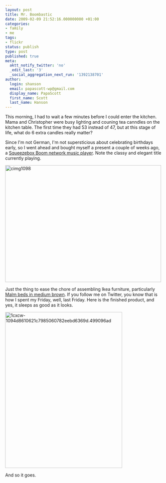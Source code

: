 ```yaml
---
layout: post
title: Mr. Boombastic
date: 2009-02-09 21:52:16.000000000 +01:00
categories:
- family
- me
tags:
- flickr
status: publish
type: post
published: true
meta:
  aktt_notify_twitter: 'no'
  _edit_last: '3'
  _social_aggregation_next_run: '1392138701'
author:
  login: shanson
  email: papascott-wp@gmail.com
  display_name: PapaScott
  first_name: Scott
  last_name: Hanson
---
```

<p>This morning, I had to wait a few minutes before I could enter the kitchen. Mama and Christopher were busy lighting and couning tea canndles on the kitchen table. The first time they had 53 instead of 47, but at this stage of life, what do 6 extra candles really matter?</p>
<p>Since I'm not German, I'm not supersticious about celebrating birthdays early, so I went ahead and bought myself a present a couple of weeks ago, a <a href="http://www.slimdevices.com/pi_boom.html">Squeezebox Boom network music player</a>. Note the classy and elegant title currently playing. </p>
<p><a href="http://www.flickr.com/photos/papascott/3267682620/" title="cimg1098 by PapaScott, on Flickr"><img src="2.static.flickr.com/1408/3267682620_ca89028e03.jpg" width="500" height="375" alt="cimg1098" /></a></p>
<p>Just the thing to ease the chore of assembling Ikea furniture, particularly <a href="http://www.ikea.com/us/en/catalog/products/10074929">Malm beds in medium brown</a>. If you follow me on Twitter, you know that is how I spent my Friday, well, last Friday. Here is the finished product, and yes, it sleeps as good as it looks. </p>
<p><a href="http://www.flickr.com/photos/papascott/3266877747/" title="1cxcw-1094d8610621c7985060782eebd6369d.499096ad by PapaScott, on Flickr"><img src="2.static.flickr.com/1156/3266877747_592b795087.jpg" width="375" height="500" alt="1cxcw-1094d8610621c7985060782eebd6369d.499096ad" /></a></p>
<p>And so it goes.</p>
